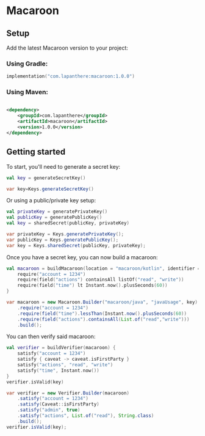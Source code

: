 # Macaroon

## Setup

Add the latest Macaroon version to your project:

### Using Gradle:

```kotlin
implementation("com.lapanthere:macaroon:1.0.0")
```

### Using Maven:

```xml

<dependency>
    <groupId>com.lapanthere</groupId>
    <artifactId>macaroon</artifactId>
    <version>1.0.0</version>
</dependency>
```

## Getting started

To start, you'll need to generate a secret key:

```kotlin
val key = generateSecretKey()
```

```java
var key=Keys.generateSecretKey()
```

Or using a public/private key setup:

```kotlin
val privateKey = generatePrivateKey()
val publicKey = generatePublicKey()
val key = sharedSecret(publicKey, privateKey)
```

```java
var privateKey = Keys.generatePrivateKey();
var publicKey = Keys.generatePublicKey();
var key = Keys.sharedSecret(publicKey, privateKey);
```

Once you have a secret key, you can now build a macaroon:

```kotlin
val macaroon = buildMacaroon(location = "macaroon/kotlin", identifier = "kotlinUsage", key) {
    require("account = 1234")
    require(field("actions") containsAll listOf("read", "write"))
    require(field("time") lt Instant.now().plusSeconds(60))
}
```

```java
var macaroon = new Macaroon.Builder("macaroon/java", "javaUsage", key)
    .require("account = 1234")
    .require(field("time").lessThan(Instant.now().plusSeconds(60))
    .require(field("actions").containsAll(List.of("read","write")))
    .build();
```

You can then verify said macaroon:

```kotlin
val verifier = buildVerifier(macaroon) {
    satisfy("account = 1234")
    satisfy { caveat -> caveat.isFirstParty }
    satisfy("actions", "read", "write")
    satisfy("time", Instant.now())
}
verifier.isValid(key)
```

```java
var verifier = new Verifier.Builder(macaroon)
    .satisfy("account = 1234")
    .satisfy(Caveat::isFirstParty)
    .satisfy("admin", true)
    .satisfy("actions", List.of("read"), String.class)
    .build();
verifier.isValid(key);
```
